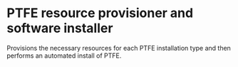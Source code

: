 # PTFE resource provisioner and software installer

Provisions the necessary resources for each PTFE installation type and then performs an automated install of PTFE.
